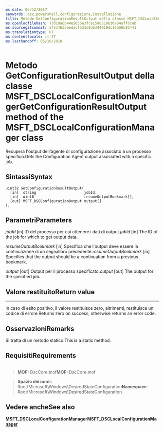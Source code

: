 ```yaml
---
ms.date: 06/12/2017
keywords: dsc,powershell,configurazione,installazione
title: Metodo GetConfigurationResultOutput della classe MSFT_DSCLocalConfigurationManager
ms.openlocfilehash: 73d10a8b44e5056e3fce1598518630a84aff6ceb
ms.sourcegitcommit: 54534635eedacf531d8d6344019dc16a50b8b441
ms.translationtype: HT
ms.contentlocale: it-IT
ms.lasthandoff: 05/16/2018
---
```

# <a name="getconfigurationresultoutput-method-of-the-msftdsclocalconfigurationmanager-class"></a><span data-ttu-id="2f8c5-103">Metodo GetConfigurationResultOutput della classe MSFT_DSCLocalConfigurationManager</span><span class="sxs-lookup"><span data-stu-id="2f8c5-103">GetConfigurationResultOutput method of the MSFT_DSCLocalConfigurationManager class</span></span>

<span data-ttu-id="2f8c5-104">Recupera l'output dell'agente di configurazione associato a un processo specifico.</span><span class="sxs-lookup"><span data-stu-id="2f8c5-104">Gets the Configuration Agent output associated with a specific job.</span></span>

<a name="syntax"></a><span data-ttu-id="2f8c5-105">Sintassi</span><span class="sxs-lookup"><span data-stu-id="2f8c5-105">Syntax</span></span>
------

```mof
uint32 GetConfigurationResultOutput(
  [in]  string                      jobId,
  [in]  uint8                       resumeOutputBookmark[],
  [out] MSFT_DSCConfigurationOutput output[]
);
```

<a name="parameters"></a><span data-ttu-id="2f8c5-106">Parametri</span><span class="sxs-lookup"><span data-stu-id="2f8c5-106">Parameters</span></span>
----------

<span data-ttu-id="2f8c5-107">*jobId* \[in\] ID del processo per cui ottenere i dati di output.</span><span class="sxs-lookup"><span data-stu-id="2f8c5-107">*jobId* \[in\] The ID of the job for which to get output data.</span></span>

<span data-ttu-id="2f8c5-108">*resumeOutputBookmark* \[in\] Specifica che l'output deve essere la continuazione di un segnalibro precedente.</span><span class="sxs-lookup"><span data-stu-id="2f8c5-108">*resumeOutputBookmark* \[in\] Specifies that the output should be a continuation from a previous bookmark.</span></span>

<span data-ttu-id="2f8c5-109">*output* \[out\] Output per il processo specificato.</span><span class="sxs-lookup"><span data-stu-id="2f8c5-109">*output* \[out\] The output for the specified job.</span></span>

## <a name="return-value"></a><span data-ttu-id="2f8c5-110">Valore restituito</span><span class="sxs-lookup"><span data-stu-id="2f8c5-110">Return value</span></span>
------------

<span data-ttu-id="2f8c5-111">In caso di esito positivo, il valore restituisce zero, altrimenti, restituisce un codice di errore.</span><span class="sxs-lookup"><span data-stu-id="2f8c5-111">Returns zero on success; otherwise returns an error code.</span></span>

## <a name="remarks"></a><span data-ttu-id="2f8c5-112">Osservazioni</span><span class="sxs-lookup"><span data-stu-id="2f8c5-112">Remarks</span></span>

<span data-ttu-id="2f8c5-113">Si tratta di un metodo statico.</span><span class="sxs-lookup"><span data-stu-id="2f8c5-113">This is a static method.</span></span>

## <a name="requirements"></a><span data-ttu-id="2f8c5-114">Requisiti</span><span class="sxs-lookup"><span data-stu-id="2f8c5-114">Requirements</span></span>
------------
><span data-ttu-id="2f8c5-115">**MOF:** DscCore.mof</span><span class="sxs-lookup"><span data-stu-id="2f8c5-115">**MOF:** DscCore.mof</span></span>

><span data-ttu-id="2f8c5-116">**Spazio dei nomi**: Root\Microsoft\Windows\DesiredStateConfiguration</span><span class="sxs-lookup"><span data-stu-id="2f8c5-116">**Namespace**: Root\Microsoft\Windows\DesiredStateConfiguration</span></span>


## <a name="see-also"></a><span data-ttu-id="2f8c5-117">Vedere anche</span><span class="sxs-lookup"><span data-stu-id="2f8c5-117">See also</span></span>


[<span data-ttu-id="2f8c5-118">**MSFT_DSCLocalConfigurationManager**</span><span class="sxs-lookup"><span data-stu-id="2f8c5-118">**MSFT_DSCLocalConfigurationManager**</span></span>](msft-dsclocalconfigurationmanager.md)